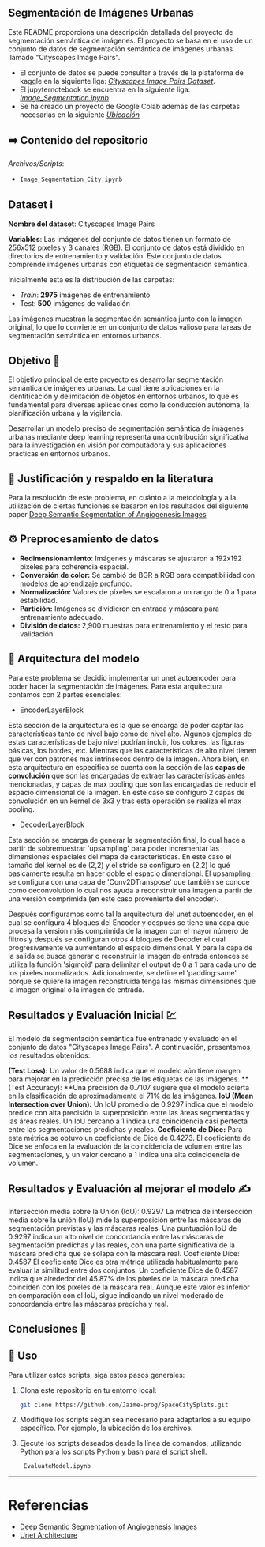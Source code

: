 Segmentación de Imágenes Urbanas
---
Este README proporciona una descripción detallada del proyecto de segmentación semántica de imágenes. El proyecto se basa en el uso de un conjunto de datos de segmentación semántica de imágenes urbanas llamado "Cityscapes Image Pairs".

- El conjunto de datos se puede consultar a través de la plataforma de kaggle en la siguiente liga: [_Cityscapes Image Pairs Dataset_](https://www.kaggle.com/datasets/dansbecker/cityscapes-image-pairs/data).
- El jupyternotebook se encuentra en la siguiente liga: [_Image_Segmentation.ipynb_](https://colab.research.google.com/drive/1Pfqk_PoN-YN1KyA3a5ZTAgudswapfH6P?usp=sharing)
- Se ha creado un proyecto de Google Colab además de las carpetas necesarias en la siguiente [_Ubicación_](https://drive.google.com/drive/folders/1m7DZ6JIDJk5MSV1IQJvLZ2E4pBZJO__X?usp=sharing)


## :arrow_right: Contenido del repositorio 

 _Archivos/Scripts_: 
- `Image_Segmentation_City.ipynb` 

## Dataset :information_source:

**Nombre del dataset**: Cityscapes Image Pairs

**Variables**: Las imágenes del conjunto de datos tienen un formato de 256x512 píxeles y 3 canales (RGB). El conjunto de datos está dividido en directorios de entrenamiento y validación. Este conjunto de datos comprende imágenes urbanas con etiquetas de segmentación semántica.

Inicialmente esta es la distribución de las carpetas:

- _Train_: **2975** imágenes de entrenamiento
- Test: **500** imágenes de validación

Las imágenes muestran la segmentación semántica junto con la imagen original, lo que lo convierte en un conjunto de datos valioso para tareas de segmentación semántica en entornos urbanos.

## Objetivo :dart:
El objetivo principal de este proyecto es desarrollar segmentación semántica de imágenes urbanas. La cual tiene aplicaciones en la identificación y delimitación de objetos en entornos urbanos, lo que es fundamental para diversas aplicaciones como la conducción autónoma, la planificación urbana y la vigilancia.

Desarrollar un modelo preciso de segmentación semántica de imágenes urbanas mediante deep learning representa una contribución significativa para la investigación en visión por computadora y sus aplicaciones prácticas en entornos urbanos.

## :bookmark_tabs: Justificación y respaldo en la literatura
Para la resolución de este problema, en cuánto a la metodología y a la utilización de ciertas funciones se basaron en los resultados del siguiente paper 
[Deep Semantic Segmentation of Angiogenesis Images
](https://www.mdpi.com/1422-0067/24/2/1102)

## :gear: Preprocesamiento de datos

- **Redimensionamiento**: Imágenes y máscaras se ajustaron a 192x192 píxeles para coherencia espacial.
- **Conversión de color:** Se cambió de BGR a RGB para compatibilidad con modelos de aprendizaje profundo.
- **Normalización:** Valores de píxeles se escalaron a un rango de 0 a 1 para estabilidad.
- **Partición:** Imágenes se dividieron en entrada y máscara para entrenamiento adecuado.
- **División de datos:** 2,900 muestras para entrenamiento y el resto para validación.

## :diamond_shape_with_a_dot_inside: Arquitectura del modelo
  Para este problema se decidio implementar un unet autoencoder para poder hacer la segmentación de imágenes. Para esta arquitectura contamos con 2 partes esenciales: 
  - EncoderLayerBlock
 
Esta sección de la arquitectura es la que se encarga de poder captar las características tanto de nivel bajo como de nivel alto. Algunos ejemplos de estas características de bajo nivel podrían incluir, los colores, las figuras básicas, los bordes, etc. Mientras que las características de alto nivel tienen que ver con patrones más intrínsecos dentro de la imagen. Ahora bien, en esta arquitectura en especifica se cuenta con la sección de las **capas de convolución** que son las encargadas de extraer las características antes mencionadas, y capas de max pooling que son las encargadas de reducir el espacio dimensional de la imágen. En este caso se configuro 2 capas de convolución en un kernel de 3x3 y tras esta operación se realiza el max pooling.
  - DecoderLayerBlock

Esta sección se encarga de generar la segmentación final, lo cual hace a partir de sobremuestrar 'upsampling' para poder incrementar las dimensiones espaciales del mapa de características. En este caso el tamaño del kernel es de (2,2) y el stride se configuro en (2,2) lo qué basicamente resulta en hacer doble el espacio dimensional. El upsampling se configura con una capa de 'Conv2DTranspose' que también se conoce como deconvolution lo cual nos ayuda a reconstruir una imagen a partir de una versión comprimida (en este caso proveniente del encoder). 

Después configuramos como tal la arquitectura del unet autoencoder, en el cual se configura 4 bloques del Encoder y después se tiene una capa que procesa la versión más comprimida de la imagen con el mayor número de filtros y después se configuran otros 4 bloques de Decoder el cual progresivamente va aumentando el espacio dimensional. Y para la capa de la salida se busca generar o reconstruir la imagen de entrada entonces se utiliza la función 'sigmoid' para delimitar el output de 0 a 1 para cada uno de los pixeles normalizados. Adicionalmente, se define el 'padding:same' porque se quiere la imagen reconstruida tenga las mismas dimensiones que la imagen original o la imagen de entrada. 

## Resultados y Evaluación Inicial :chart:

El modelo de segmentación semántica fue entrenado y evaluado en el conjunto de datos "Cityscapes Image Pairs". A continuación, presentamos los resultados obtenidos:

**(Test Loss):** Un valor de 0.5688 indica que el modelo aún tiene margen para mejorar en la predicción precisa de las etiquetas de las imágenes. 
**(Test Accuracy): **Una precisión de 0.7107 sugiere que el modelo acierta en la clasificación de aproximadamente el 71% de las imágenes.
**IoU (Mean Intersection over Union):** Un IoU promedio de 0.9297 indica que el modelo predice con alta precisión la superposición entre las áreas segmentadas y las áreas reales. Un IoU cercano a 1 indica una coincidencia casi perfecta entre las segmentaciones predichas y reales.
**Coeficiente de Dice:** Para esta métrica se obtuvo un coeficiente de Dice de 0.4273. El coeficiente de Dice se enfoca en la evaluación de la coincidencia de volumen entre las segmentaciones, y un valor cercano a 1 indica una alta coincidencia de volumen.

## Resultados y Evaluación al mejorar el modelo :writing_hand:
Intersección media sobre la Unión (IoU): 0.9297
La métrica de intersección media sobre la unión (IoU) mide la superposición entre las máscaras de segmentación previstas y las máscaras reales. Una puntuación IoU de 0.9297 indica un alto nivel de concordancia entre las máscaras de segmentación predichas y las reales, con una parte significativa de la máscara predicha que se solapa con la máscara real.
Coeficiente Dice: 0.4587
El coeficiente Dice es otra métrica utilizada habitualmente para evaluar la similitud entre dos conjuntos. Un coeficiente Dice de 0.4587 indica que alrededor del 45.87% de los píxeles de la máscara predicha coinciden con los píxeles de la máscara real. Aunque este valor es inferior en comparación con el IoU, sigue indicando un nivel moderado de concordancia entre las máscaras predicha y real.


## Conclusiones :triangular_flag_on_post:



## :small_blue_diamond: Uso

Para utilizar estos scripts, siga estos pasos generales:

1. Clona este repositorio en tu entorno local:

   ```bash
   git clone https://github.com/Jaime-prog/SpaceCitySplits.git
   ```
2. Modifique los scripts según sea necesario para adaptarlos a su equipo específico. Por ejemplo, la ubicación de los archivos.
3. Ejecute los scripts deseados desde la línea de comandos, utilizando Python para los scripts Python y bash para el script shell.
  
   ```
    EvaluateModel.ipynb
   ```

---
# Referencias
- [Deep Semantic Segmentation of Angiogenesis Images
](https://www.mdpi.com/1422-0067/24/2/1102)
- [Unet Architecture](https://www.kaggle.com/code/prvnkmr/unet-architecture-breakdown)
